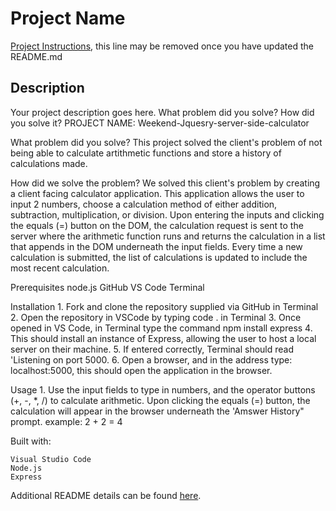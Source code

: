 # Project Name

[Project Instructions](./INSTRUCTIONS.md), this line may be removed once you have updated the README.md

## Description

Your project description goes here. What problem did you solve? How did you solve it?
PROJECT NAME: Weekend-Jquesry-server-side-calculator

What problem did you solve?
    This project solved the client's problem of not being able to calculate artithmetic functions and store a history of calculations made.

How did we solve the problem?
    We solved this client's problem by creating a client facing calculator application. This application allows the user to input 2 numbers, choose a calculation method of either addition, subtraction, multiplication, or division. Upon entering the inputs and clicking the equals (=) button on the DOM, the calculation request is sent to the server where the arithmetic function runs and returns the calculation in a list that appends in the DOM underneath the input fields. Every time a new calculation is submitted, the list of calculations is updated to include the most recent calculation.

Prerequisites
    node.js
    GitHub
    VS Code
    Terminal

Installation
    1. Fork and clone the repository supplied via GitHub in Terminal
    2. Open the repository in VSCode by typing code . in Terminal
    3. Once opened in VS Code, in Terminal type the command
       npm install express
    4. This should install an instance of Express, allowing the user to host a local server on their machine.
    5. If entered correctly, Terminal should read 'Listening on port 5000.
    6. Open a browser, and in the address type: localhost:5000, this should open the application in the browser.

Usage
    1. Use the input fields to type in numbers, and the operator buttons (+, -, *, /) to calculate arithmetic. Upon clicking the equals (=) button, the calculation will appear in the browser underneath the 'Amswer History" prompt. example: 2 + 2 = 4

Built with:

    Visual Studio Code
    Node.js
    Express

Additional README details can be found [here](https://github.com/PrimeAcademy/readme-template/blob/master/README.md).
